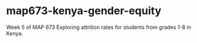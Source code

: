 # map673-kenya-gender-equity
Week 5 of MAP 673 Exploring attrition rates for students from grades 1-8 in Kenya.
